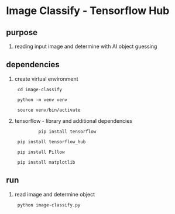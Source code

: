 
<h1>Image Classify - Tensorflow Hub</h1>

<h2> purpose </h2>

 1) reading input image and determine with AI object guessing

<h2> dependencies </h2>

 1) create virtual environment

         cd image-classify

         python -m venv venv

         source venv/bin/activate

 2) tensorflow - library and additional dependencies

                 pip install tensorflow

		 pip install tensorflow_hub

		 pip install Pillow

		 pip install matplotlib

<h2> run </h2>

 1) read image and determine object

         python image-classify.py
